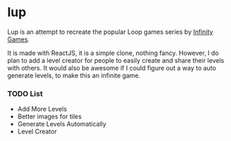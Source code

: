 # lup
Lup is an attempt to recreate the popular Loop games series by [Infinity Games](https://www.infinitygames.io/). 

It is made with ReactJS, it is a simple clone, nothing fancy. However, I do plan to add a level creator for people to easily create and share their levels with others. It would also be awesome if I could figure out a way to auto generate levels, to make this an infinite game.

### TODO List

- Add More Levels
- Better images for tiles
- Generate Levels Automatically
- Level Creator

